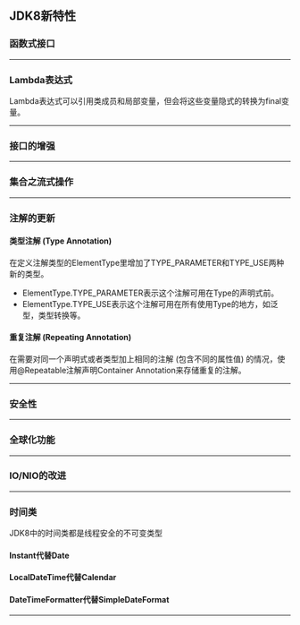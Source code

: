 ## JDK8新特性

### 函数式接口
***

### Lambda表达式
Lambda表达式可以引用类成员和局部变量，但会将这些变量隐式的转换为final变量。
***

### 接口的增强
***

### 集合之流式操作
***

### 注解的更新
#### 类型注解 (Type Annotation)
在定义注解类型的ElementType里增加了TYPE_PARAMETER和TYPE_USE两种新的类型。
* ElementType.TYPE_PARAMETER表示这个注解可用在Type的声明式前。
* ElementType.TYPE_USE表示这个注解可用在所有使用Type的地方，如泛型，类型转换等。
#### 重复注解 (Repeating Annotation)
在需要对同一个声明式或者类型加上相同的注解 (包含不同的属性值) 的情况，使用@Repeatable注解声明Container Annotation来存储重复的注解。
***

### 安全性
***

### 全球化功能
***

### IO/NIO的改进
***

### 时间类
JDK8中的时间类都是线程安全的不可变类型
#### Instant代替Date
#### LocalDateTime代替Calendar
#### DateTimeFormatter代替SimpleDateFormat
***
